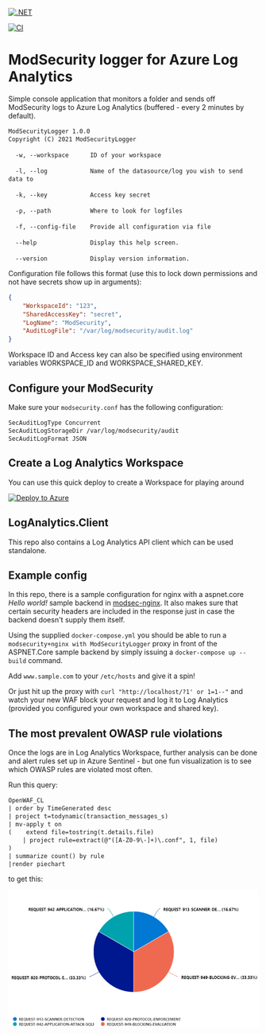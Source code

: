 [![.NET](https://github.com/FrodeHus/modsecurity-loganalytics/actions/workflows/dotnet.yml/badge.svg)](https://github.com/FrodeHus/modsecurity-loganalytics/actions/workflows/dotnet.yml)

[![CI](https://github.com/FrodeHus/modsecurity-loganalytics/actions/workflows/main.yml/badge.svg)](https://github.com/FrodeHus/modsecurity-loganalytics/actions/workflows/main.yml)

# ModSecurity logger for Azure Log Analytics

Simple console application that monitors a folder and sends off ModSecurity logs to Azure Log Analytics (buffered - every 2 minutes by default).

```text
ModSecurityLogger 1.0.0
Copyright (C) 2021 ModSecurityLogger

  -w, --workspace      ID of your workspace

  -l, --log            Name of the datasource/log you wish to send data to

  -k, --key            Access key secret

  -p, --path           Where to look for logfiles

  -f, --config-file    Provide all configuration via file

  --help               Display this help screen.

  --version            Display version information.

```

Configuration file follows this format (use this to lock down permissions and not have secrets show up in arguments):

```json
{
    "WorkspaceId": "123",
    "SharedAccessKey": "secret",
    "LogName": "ModSecurity",
    "AuditLogFile": "/var/log/modsecurity/audit.log"
}
```

Workspace ID and Access key can also be specified using environment variables WORKSPACE_ID and WORKSPACE_SHARED_KEY.

## Configure your ModSecurity

Make sure your `modsecurity.conf` has the following configuration:

```text
SecAuditLogType Concurrent
SecAuditLogStorageDir /var/log/modsecurity/audit
SecAuditLogFormat JSON
```


## Create a Log Analytics Workspace

You can use this quick deploy to create a Workspace for playing around

[![Deploy to Azure](https://aka.ms/deploytoazurebutton)](https://portal.azure.com/#create/Microsoft.Template/uri/https%3A%2F%2Fraw%2Egithubusercontent%2Ecom%2FFrodeHus%2Fmodsecurity%2Dloganalytics%2Fmain%2Ftemplates%2Fazure%2Ddeploy%2Ejson)

## LogAnalytics.Client

This repo also contains a Log Analytics API client which can be used standalone.

## Example config

In this repo, there is a sample configuration for nginx with a aspnet.core _Hello world!_ sample backend in [modsec-nginx](modsec-nginx).
It also makes sure that certain security headers are included in the response just in case the backend doesn't supply them itself.

Using the supplied `docker-compose.yml` you should be able to run a `modsecurity+nginx with ModSecurityLogger` proxy in front of the ASPNET.Core sample backend by simply issuing a `docker-compose up --build` command.

Add `www.sample.com` to your `/etc/hosts` and give it a spin!

Or just hit up the proxy with `curl "http://localhost/?1' or 1=1--"` and watch your new WAF block your request and log it to Log Analytics (provided you configured your own workspace and shared key).

## The most prevalent OWASP rule violations

Once the logs are in Log Analytics Workspace, further analysis can be done and alert rules set up in Azure Sentinel - but one fun visualization is to see which OWASP rules are violated most often.

Run this query:

```kql
OpenWAF_CL
| order by TimeGenerated desc
| project t=todynamic(transaction_messages_s)
| mv-apply t on
(    extend file=tostring(t.details.file)
    | project rule=extract(@"([A-Z0-9\-]+)\.conf", 1, file)
)
| summarize count() by rule
|render piechart 
```

to get this:

![Most violated OWASP rules](docs/owasp-modsec.png)
